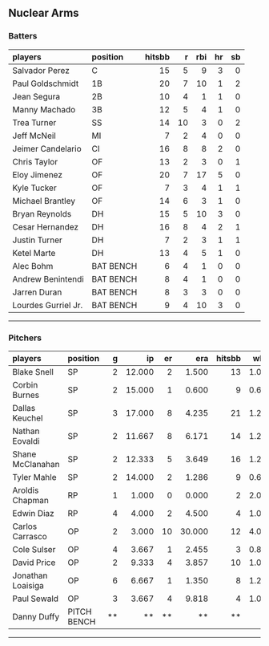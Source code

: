 ## Nuclear Arms

### Batters

 
|players             |position  | hitsbb|  r| rbi| hr| sb| 
|:-------------------|:---------|------:|--:|---:|--:|--:| 
|Salvador Perez      |C         |     15|  5|   9|  3|  0| 
|Paul Goldschmidt    |1B        |     20|  7|  10|  1|  2| 
|Jean Segura         |2B        |     10|  4|   1|  1|  0| 
|Manny Machado       |3B        |     12|  5|   4|  1|  0| 
|Trea Turner         |SS        |     14| 10|   3|  0|  2| 
|Jeff McNeil         |MI        |      7|  2|   4|  0|  0| 
|Jeimer Candelario   |CI        |     16|  8|   8|  2|  0| 
|Chris Taylor        |OF        |     13|  2|   3|  0|  1| 
|Eloy Jimenez        |OF        |     20|  7|  17|  5|  0| 
|Kyle Tucker         |OF        |      7|  3|   4|  1|  1| 
|Michael Brantley    |OF        |     14|  6|   3|  1|  0| 
|Bryan Reynolds      |DH        |     15|  5|  10|  3|  0| 
|Cesar Hernandez     |DH        |     16|  8|   4|  2|  1| 
|Justin Turner       |DH        |      7|  2|   3|  1|  1| 
|Ketel Marte         |DH        |     13|  4|   5|  1|  0| 
|Alec Bohm           |BAT BENCH |      6|  4|   1|  0|  0| 
|Andrew Benintendi   |BAT BENCH |      8|  4|   1|  0|  0| 
|Jarren Duran        |BAT BENCH |      8|  3|   3|  0|  0| 
|Lourdes Gurriel Jr. |BAT BENCH |      9|  4|  10|  3|  0| 


* * *

### Pitchers

 
|players           |position    |  g|     ip| er|    era| hitsbb|  whip| so|  w| sv| 
|:-----------------|:-----------|--:|------:|--:|------:|------:|-----:|--:|--:|--:| 
|Blake Snell       |SP          |  2| 12.000|  2|  1.500|     13| 1.083| 19|  1|  0| 
|Corbin Burnes     |SP          |  2| 15.000|  1|  0.600|      9| 0.600| 20|  1|  0| 
|Dallas Keuchel    |SP          |  3| 17.000|  8|  4.235|     21| 1.235|  8|  1|  0| 
|Nathan Eovaldi    |SP          |  2| 11.667|  8|  6.171|     14| 1.200| 14|  1|  0| 
|Shane McClanahan  |SP          |  2| 12.333|  5|  3.649|     16| 1.297| 14|  2|  0| 
|Tyler Mahle       |SP          |  2| 14.000|  2|  1.286|      9| 0.643| 17|  2|  0| 
|Aroldis Chapman   |RP          |  1|  1.000|  0|  0.000|      2| 2.000|  1|  0|  1| 
|Edwin Diaz        |RP          |  4|  4.000|  2|  4.500|      4| 1.000|  4|  0|  2| 
|Carlos Carrasco   |OP          |  2|  3.000| 10| 30.000|     12| 4.000|  3|  0|  0| 
|Cole Sulser       |OP          |  4|  3.667|  1|  2.455|      3| 0.818|  0|  0|  0| 
|David Price       |OP          |  2|  9.333|  4|  3.857|     10| 1.071|  5|  0|  0| 
|Jonathan Loaisiga |OP          |  6|  6.667|  1|  1.350|      8| 1.200|  4|  0|  1| 
|Paul Sewald       |OP          |  3|  3.667|  4|  9.818|      4| 1.091|  6|  1|  0| 
|Danny Duffy       |PITCH BENCH | **|     **| **|     **|     **|    **| **| **| **| 


* * *


